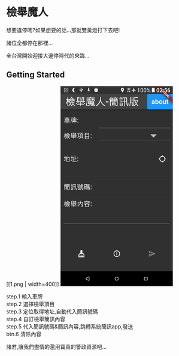 # 檢舉魔人

想要違停嗎?如果想要的話...那就雙黃燈打下去吧!  
  
諸位全都停在那裡...  

全台灣開始迎接大違停時代的來臨...  

## Getting Started

[[1.png | width=400]]
<img src="1.png" width="300">

step.1 輸入車牌  
step.2 選擇檢舉頂目  
step.3 定位取得地址,自動代入簡訊號碼  
step.4 自訂檢舉簡訊內容  
step.5 代入簡訊號碼&簡訊內容,跳轉系統簡訊app,發送  
btn.6 清除內容  

諸君,讓我們盡情的濫用寶貴的警政資源吧...  
